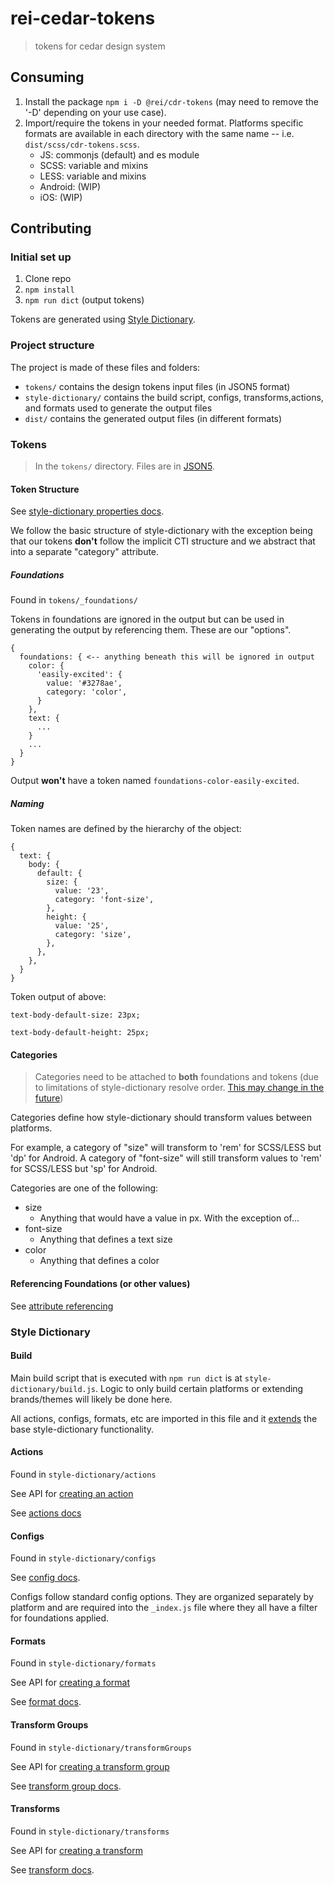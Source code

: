 # rei-cedar-tokens

> tokens for cedar design system

## Consuming

1. Install the package `npm i -D @rei/cdr-tokens` (may need to remove the '-D' depending on your use case).
2. Import/require the tokens in your needed format. Platforms specific formats are available in each directory with the same name -- i.e. `dist/scss/cdr-tokens.scss`.
    - JS: commonjs (default) and es module
    - SCSS: variable and mixins
    - LESS: variable and mixins
    - Android: (WIP)
    - iOS: (WIP)


## Contributing

### Initial set up

1. Clone repo
2. `npm install`
3. `npm run dict` (output tokens)

Tokens are generated using [Style Dictionary](https://amzn.github.io/style-dictionary/#/).

### Project structure
The project is made of these files and folders:

* `tokens/` contains the design tokens input files (in JSON5 format)
* `style-dictionary/` contains the build script, configs, transforms,actions, and formats used to generate the output files
* `dist/` contains the generated output files (in different formats)

### Tokens

> In the `tokens/` directory. Files are in [JSON5](https://json5.org/).

#### Token Structure

See [style-dictionary properties docs](https://amzn.github.io/style-dictionary/#/properties).

We follow the basic structure of style-dictionary with the exception being that our tokens **don't** follow the implicit CTI structure and we abstract that into a separate "category" attribute.

##### Foundations

Found in `tokens/_foundations/`

Tokens in foundations are ignored in the output but can be used in generating the output by referencing them. These are our "options".

```
{
  foundations: { <-- anything beneath this will be ignored in output
    color: {
      'easily-excited': {
        value: '#3278ae',
        category: 'color',
      }
    },
    text: {
      ...
    }
    ...
  }
}
```

Output **won't** have a token named `foundations-color-easily-excited`.

##### Naming

Token names are defined by the hierarchy of the object:

```
{
  text: {
    body: {
      default: {
        size: {
          value: '23',
          category: 'font-size',
        },
        height: {
          value: '25',
          category: 'size',
        },
      },
    },
  }
}
```

Token output of above:

`text-body-default-size: 23px;`

`text-body-default-height: 25px;`

#### Categories

> Categories need to be attached to **both** foundations and tokens (due to limitations of style-dictionary resolve order. [This may change in the future](https://github.com/amzn/style-dictionary/issues/208))

Categories define how style-dictionary should transform values between platforms.

For example, a category of "size" will transform to 'rem' for SCSS/LESS but 'dp' for Android. A category of "font-size" will still transform values to 'rem' for SCSS/LESS but 'sp' for Android.

Categories are one of the following:

- size
    - Anything that would have a value in px. With the exception of...
- font-size
    - Anything that defines a text size
- color
    - Anything that defines a color

#### Referencing Foundations (or other values)

See [attribute referencing](https://amzn.github.io/style-dictionary/#/properties?id=attribute-reference-alias)

### Style Dictionary

#### Build

Main build script that is executed with `npm run dict` is at `style-dictionary/build.js`. Logic to only build certain platforms or extending brands/themes will likely be done here.

All actions, configs, formats, etc are imported in this file and it [extends](https://amzn.github.io/style-dictionary/#/extending) the base style-dictionary functionality.

#### Actions

Found in `style-dictionary/actions`

See API for [creating an action](https://amzn.github.io/style-dictionary/#/api?id=registeraction)

See [actions docs](https://amzn.github.io/style-dictionary/#/actions)

#### Configs

Found in `style-dictionary/configs`

See [config docs](https://amzn.github.io/style-dictionary/#/config).

Configs follow standard config options. They are organized separately by platform and are required into the `_index.js` file where they all have a filter for foundations applied.

#### Formats

Found in `style-dictionary/formats`

See API for [creating a format](https://amzn.github.io/style-dictionary/#/api?id=registerformat)

See [format docs](https://amzn.github.io/style-dictionary/#/formats).

#### Transform Groups

Found in `style-dictionary/transformGroups`

See API for [creating a transform group](https://amzn.github.io/style-dictionary/#/api?id=registertransformgroup)

See [transform group docs](https://amzn.github.io/style-dictionary/#/transform_groups).

#### Transforms

Found in `style-dictionary/transforms`

See API for [creating a transform](https://amzn.github.io/style-dictionary/#/api?id=registertransform)

See [transform docs](https://amzn.github.io/style-dictionary/#/transforms).
